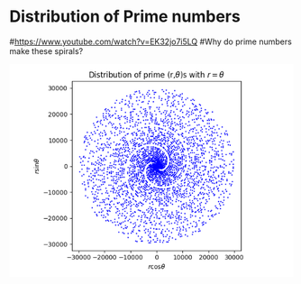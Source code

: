 # Distribution of Prime numbers
#https://www.youtube.com/watch?v=EK32jo7i5LQ
#Why do prime numbers make these spirals?

![](https://github.com/rkkuang/learning_notes/blob/master/funpython/playwithprime/primedis.png)

